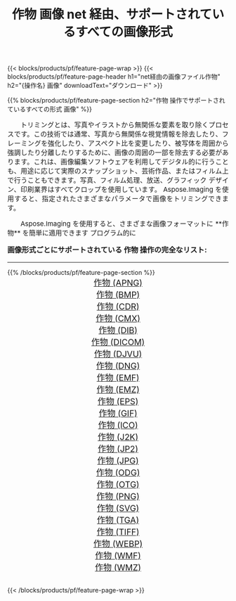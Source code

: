 ﻿---
title: 作物 画像 net 経由、サポートされているすべての画像形式 
weight: 3920
url: /ja/net/crop/ 
lang: ja
langdirlevel: 2
locales: zh-hans,ja,it,ru,de,es,fr,nl,id,lt,pl,pt,vi,tr,ko,zh-hant,ar,hi,th,sv,cs,uk,he
description: Aspose.Imaging を使用すると、net 経由で簡単に 作物 イメージを作成できます
---

{{< blocks/products/pf/feature-page-wrap >}}
{{< blocks/products/pf/feature-page-header h1="net経由の画像ファイル作物" h2="{操作名} 画像" downloadText="ダウンロード" >}}


{{% blocks/products/pf/feature-page-section  h2="作物 操作でサポートされているすべての形式 画像" %}}
<p align="justify" style="text-indent:2em;font-size:15px;">
トリミングとは、写真やイラストから無関係な要素を取り除くプロセスです。この技術では通常、写真から無関係な視覚情報を除去したり、フレーミングを強化したり、アスペクト比を変更したり、被写体を周囲から強調したり分離したりするために、画像の周囲の一部を除去する必要があります。これは、画像編集ソフトウェアを利用してデジタル的に行うことも、用途に応じて実際のスナップショット、芸術作品、またはフィルム上で行うこともできます。写真、フィルム処理、放送、グラフィック デザイン、印刷業界はすべてクロップを使用しています。 Aspose.Imaging を使用すると、指定されたさまざまなパラメータで画像をトリミングできます。
</p>
<p align="justify" style="text-indent:2em;font-size:15px;">
Aspose.Imaging を使用すると、さまざまな画像フォーマットに **作物** を簡単に適用できます プログラム的に
</p>
<h3 style="margin-top:16px;">
画像形式ごとにサポートされている 作物 操作の完全なリスト:
</h3>
<hr/>
{{% /blocks/products/pf/feature-page-section %}}
<div class="container-fluid productfamilypage bg-gray">
    <div class="convertypes bg-gray agp-content section">
        <div class="container">
		<div class="row other-converters" style="gap: 10px;font-size: 19px;text-align:center;">
		    <div class='col-md-3 other-converter remove-lp remove-rp'><a href="/imaging/ja/net/crop/apng/" style="padding:15px;">作物 (APNG)</a></div><div class='col-md-3 other-converter remove-lp remove-rp'><a href="/imaging/ja/net/crop/bmp/" style="padding:15px;">作物 (BMP)</a></div><div class='col-md-3 other-converter remove-lp remove-rp'><a href="/imaging/ja/net/crop/cdr/" style="padding:15px;">作物 (CDR)</a></div><div class='col-md-3 other-converter remove-lp remove-rp'><a href="/imaging/ja/net/crop/cmx/" style="padding:15px;">作物 (CMX)</a></div><div class='col-md-3 other-converter remove-lp remove-rp'><a href="/imaging/ja/net/crop/dib/" style="padding:15px;">作物 (DIB)</a></div><div class='col-md-3 other-converter remove-lp remove-rp'><a href="/imaging/ja/net/crop/dicom/" style="padding:15px;">作物 (DICOM)</a></div><div class='col-md-3 other-converter remove-lp remove-rp'><a href="/imaging/ja/net/crop/djvu/" style="padding:15px;">作物 (DJVU)</a></div><div class='col-md-3 other-converter remove-lp remove-rp'><a href="/imaging/ja/net/crop/dng/" style="padding:15px;">作物 (DNG)</a></div><div class='col-md-3 other-converter remove-lp remove-rp'><a href="/imaging/ja/net/crop/emf/" style="padding:15px;">作物 (EMF)</a></div><div class='col-md-3 other-converter remove-lp remove-rp'><a href="/imaging/ja/net/crop/emz/" style="padding:15px;">作物 (EMZ)</a></div><div class='col-md-3 other-converter remove-lp remove-rp'><a href="/imaging/ja/net/crop/eps/" style="padding:15px;">作物 (EPS)</a></div><div class='col-md-3 other-converter remove-lp remove-rp'><a href="/imaging/ja/net/crop/gif/" style="padding:15px;">作物 (GIF)</a></div><div class='col-md-3 other-converter remove-lp remove-rp'><a href="/imaging/ja/net/crop/ico/" style="padding:15px;">作物 (ICO)</a></div><div class='col-md-3 other-converter remove-lp remove-rp'><a href="/imaging/ja/net/crop/j2k/" style="padding:15px;">作物 (J2K)</a></div><div class='col-md-3 other-converter remove-lp remove-rp'><a href="/imaging/ja/net/crop/jp2/" style="padding:15px;">作物 (JP2)</a></div><div class='col-md-3 other-converter remove-lp remove-rp'><a href="/imaging/ja/net/crop/jpg/" style="padding:15px;">作物 (JPG)</a></div><div class='col-md-3 other-converter remove-lp remove-rp'><a href="/imaging/ja/net/crop/odg/" style="padding:15px;">作物 (ODG)</a></div><div class='col-md-3 other-converter remove-lp remove-rp'><a href="/imaging/ja/net/crop/otg/" style="padding:15px;">作物 (OTG)</a></div><div class='col-md-3 other-converter remove-lp remove-rp'><a href="/imaging/ja/net/crop/png/" style="padding:15px;">作物 (PNG)</a></div><div class='col-md-3 other-converter remove-lp remove-rp'><a href="/imaging/ja/net/crop/svg/" style="padding:15px;">作物 (SVG)</a></div><div class='col-md-3 other-converter remove-lp remove-rp'><a href="/imaging/ja/net/crop/tga/" style="padding:15px;">作物 (TGA)</a></div><div class='col-md-3 other-converter remove-lp remove-rp'><a href="/imaging/ja/net/crop/tiff/" style="padding:15px;">作物 (TIFF)</a></div><div class='col-md-3 other-converter remove-lp remove-rp'><a href="/imaging/ja/net/crop/webp/" style="padding:15px;">作物 (WEBP)</a></div><div class='col-md-3 other-converter remove-lp remove-rp'><a href="/imaging/ja/net/crop/wmf/" style="padding:15px;">作物 (WMF)</a></div><div class='col-md-3 other-converter remove-lp remove-rp'><a href="/imaging/ja/net/crop/wmz/" style="padding:15px;">作物 (WMZ)</a></div>
                </div>
        </div>
    </div>
</div>
<br/>

{{< /blocks/products/pf/feature-page-wrap >}}
